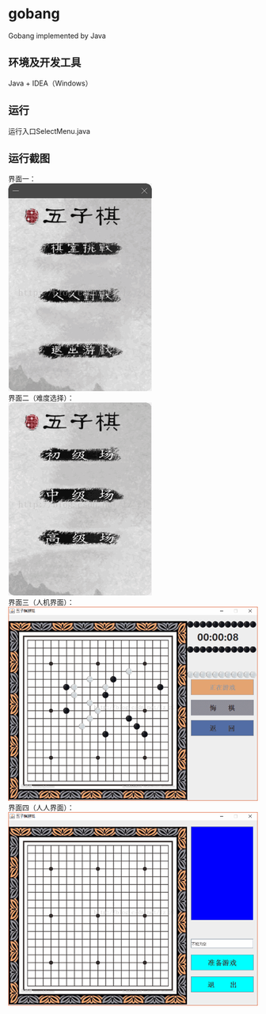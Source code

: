 # gobang
Gobang implemented by Java

## 环境及开发工具
Java + IDEA（Windows）

## 运行
运行入口SelectMenu.java

## 运行截图
界面一：  
![alt](https://github.com/BlossomingL/gobang/blob/master/readmeImages/1.png)  
界面二（难度选择）：  
![alt](https://github.com/BlossomingL/gobang/blob/master/readmeImages/2.png)  
界面三（人机界面）：  
![alt](https://github.com/BlossomingL/gobang/blob/master/readmeImages/3.png)  
界面四（人人界面）：  
![alt](https://github.com/BlossomingL/gobang/blob/master/readmeImages/4.png)  

